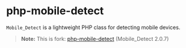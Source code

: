 php-mobile-detect
=================

`Mobile_Detect` is a lightweight PHP class for detecting mobile devices.

>**Note:** This is fork: [php-mobile-detect](http://code.google.com/p/php-mobile-detect/) (Mobile_Detect 2.0.7)
